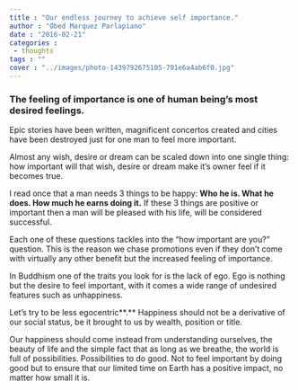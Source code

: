 ```yaml
---
title : "Our endless journey to achieve self importance."
author : "Obed Marquez Parlapiano"
date : "2016-02-21"
categories : 
 - thoughts
tags : ""
cover : "../images/photo-1439792675105-701e6a4ab6f0.jpg"
---
```


### The feeling of importance is one of human being’s most desired feelings.

Epic stories have been written, magnificent concertos created and cities have been destroyed just for one man to feel more important.

Almost any wish, desire or dream can be scaled down into one single thing: how important will that wish, desire or dream make it’s owner feel if it becomes true.

I read once that a man needs 3 things to be happy: **Who he is. What he does. How much he earns doing it.** If these 3 things are positive or important then a man will be pleased with his life, will be considered successful.

Each one of these questions tackles into the “how important are you?” question. This is the reason we chase promotions even if they don’t come with virtually any other benefit but the increased feeling of importance.

In Buddhism one of the traits you look for is the lack of ego. Ego is nothing but the desire to feel important, with it comes a wide range of undesired features such as unhappiness.

Let’s try to be less egocentric**.** Happiness should not be a derivative of our social status, be it brought to us by wealth, position or title.

Our happiness should come instead from understanding ourselves, the beauty of life and the simple fact that as long as we breathe, the world is full of possibilities. Possibilities to do good. Not to feel important by doing good but to ensure that our limited time on Earth has a positive impact, no matter how small it is.
